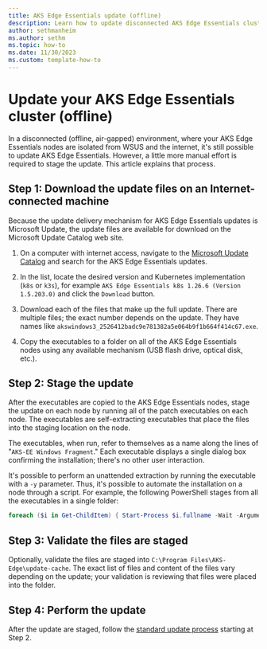 ```yaml
---
title: AKS Edge Essentials update (offline)
description: Learn how to update disconnected AKS Edge Essentials clusters.
author: sethmanheim
ms.author: sethm
ms.topic: how-to
ms.date: 11/30/2023
ms.custom: template-how-to
---
```


# Update your AKS Edge Essentials cluster (offline)

In a disconnected (offline, air-gapped) environment, where your AKS Edge Essentials nodes are isolated from WSUS and the internet, it's still possible to update AKS Edge Essentials. However, a little more manual effort is required to stage the update. This article explains that process.

## Step 1: Download the update files on an Internet-connected machine

Because the update delivery mechanism for AKS Edge Essentials updates is Microsoft Update, the update files are available for download on the Microsoft Update Catalog web site.

1. On a computer with internet access, navigate to the [Microsoft Update Catalog](https://www.catalog.update.microsoft.com/Search.aspx?q=aks+edge+essentials) and search for the AKS Edge Essentials updates.

1. In the list, locate the desired version and Kubernetes implementation (`k8s` or `k3s`), for example `AKS Edge Essentials k8s 1.26.6 (Version 1.5.203.0)` and click the `Download` button.

1. Download each of the files that make up the full update. There are multiple files; the exact number depends on the update. They have names like `akswindows3_2526412badc9e781382a5e064b9f1b664f414c67.exe`.

1. Copy the executables to a folder on all of the AKS Edge Essentials nodes using any available mechanism (USB flash drive, optical disk, etc.).

## Step 2: Stage the update

After the executables are copied to the AKS Edge Essentials nodes, stage the update on each node by running all of the patch executables on each node. The executables are self-extracting executables that place the files into the staging location on the node.  

The executables, when run, refer to themselves as a name along the lines of "`AKS-EE Windows Fragment`." Each executable displays a single dialog box confirming the installation; there's no other user interaction.  

It's possible to perform an unattended extraction by running the executable with a `-y` parameter. Thus, it's possible to automate the installation on a node through a script. For example, the following PowerShell stages from all the executables in a single folder:

```powershell
foreach ($i in Get-ChildItem) { Start-Process $i.fullname -Wait -ArgumentList "-y" }
```

## Step 3: Validate the files are staged

Optionally, validate the files are staged into `C:\Program Files\AKS-Edge\update-cache`. The exact list of files and content of the files vary depending on the update; your validation is reviewing that files were placed into the folder.

## Step 4: Perform the update

After the update are staged, follow the [standard update process](/azure/aks/hybrid/aks-edge-howto-update) starting at Step 2.

